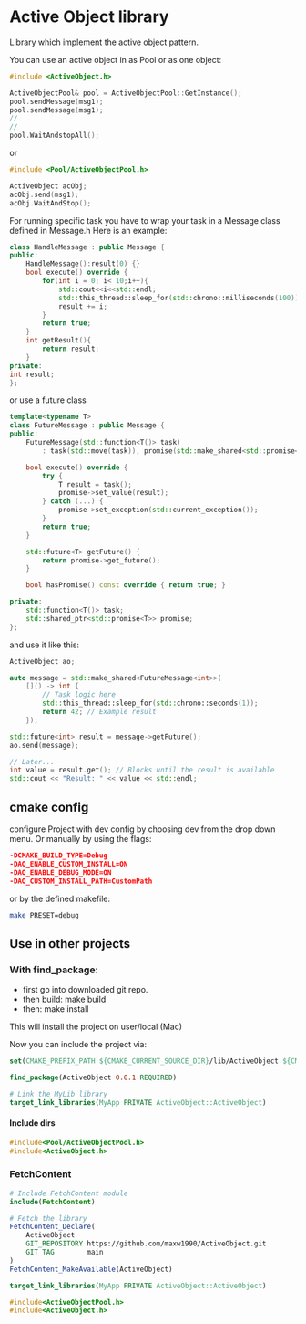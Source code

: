 # Active Object library

Library which implement the active object pattern.

You can use an active object in as Pool or as one object:

```cpp
#include <ActiveObject.h>

ActiveObjectPool& pool = ActiveObjectPool::GetInstance();
pool.sendMessage(msg1);
pool.sendMessage(msg1);
//
//
pool.WaitAndstopAll();
```

or

```cpp
#include <Pool/ActiveObjectPool.h>

ActiveObject acObj;
acObj.send(msg1);
acObj.WaitAndStop();
```

For running specific task you have to wrap your task in a Message class
defined in Message.h Here is an example:

```cpp
class HandleMessage : public Message {
public:
    HandleMessage():result(0) {}
    bool execute() override {
        for(int i = 0; i< 10;i++){
            std::cout<<i<<std::endl;
            std::this_thread::sleep_for(std::chrono::milliseconds(100));
            result += i;
        }
        return true;
    }
    int getResult(){
        return result;
    }
private:
int result;
};
```

or use a future class

```cpp
template<typename T>
class FutureMessage : public Message {
public:
    FutureMessage(std::function<T()> task)
        : task(std::move(task)), promise(std::make_shared<std::promise<T>>()) {}

    bool execute() override {
        try {
            T result = task();
            promise->set_value(result);
        } catch (...) {
            promise->set_exception(std::current_exception());
        }
        return true;
    }

    std::future<T> getFuture() {
        return promise->get_future();
    }

    bool hasPromise() const override { return true; }

private:
    std::function<T()> task;
    std::shared_ptr<std::promise<T>> promise;
};
```

and use it like this:

```cpp
ActiveObject ao;

auto message = std::make_shared<FutureMessage<int>>(
    []() -> int {
        // Task logic here
        std::this_thread::sleep_for(std::chrono::seconds(1));
        return 42; // Example result
    });

std::future<int> result = message->getFuture();
ao.send(message);

// Later...
int value = result.get(); // Blocks until the result is available
std::cout << "Result: " << value << std::endl;
```

## cmake config

configure Project with dev config by choosing dev from the drop down menu.
Or manually by using the flags:

```cmake
-DCMAKE_BUILD_TYPE=Debug 
-DAO_ENABLE_CUSTOM_INSTALL=ON 
-DAO_ENABLE_DEBUG_MODE=ON 
-DAO_CUSTOM_INSTALL_PATH=CustomPath
```

or by the defined makefile:

```bash
make PRESET=debug
```

## Use in other projects

### With find_package:

- first go into downloaded git repo.
- then build: make build
- then: make install

This will install the project on user/local (Mac)

Now you can include the project via:

```Cmake
set(CMAKE_PREFIX_PATH ${CMAKE_CURRENT_SOURCE_DIR}/lib/ActiveObject ${CMAKE_PREFIX_PATH})

find_package(ActiveObject 0.0.1 REQUIRED)

# Link the MyLib library
target_link_libraries(MyApp PRIVATE ActiveObject::ActiveObject)
```

#### Include dirs

```c++
#include<Pool/ActiveObjectPool.h>
#include<ActiveObject.h>
```


### FetchContent

```Cmake
# Include FetchContent module
include(FetchContent)

# Fetch the library
FetchContent_Declare(
    ActiveObject
    GIT_REPOSITORY https://github.com/maxw1990/ActiveObject.git
    GIT_TAG        main
)
FetchContent_MakeAvailable(ActiveObject)

target_link_libraries(MyApp PRIVATE ActiveObject::ActiveObject)
```

```c++
#include<ActiveObjectPool.h>
#include<ActiveObject.h>
```
